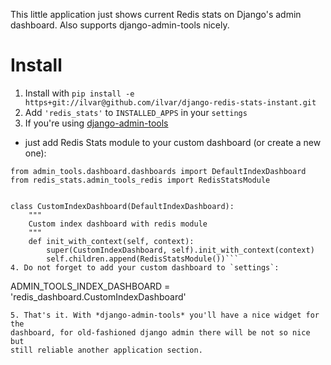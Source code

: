 This little application just shows current Redis stats on Django's admin
dashboard. Also supports django-admin-tools nicely.

Install
=======

1. Install with
`pip install -e https+git://ilvar@github.com/ilvar/django-redis-stats-instant.git`
2. Add `'redis_stats'` to `INSTALLED_APPS` in your `settings`
3. If you're using
[django-admin-tools](https://bitbucket.org/izi/django-admin-tools/wiki/Home)
- just add Redis Stats module to your custom dashboard (or create a new one):
```
from admin_tools.dashboard.dashboards import DefaultIndexDashboard
from redis_stats.admin_tools_redis import RedisStatsModule


class CustomIndexDashboard(DefaultIndexDashboard):
    """
    Custom index dashboard with redis module
    """
    def init_with_context(self, context):
        super(CustomIndexDashboard, self).init_with_context(context)
        self.children.append(RedisStatsModule())```
4. Do not forget to add your custom dashboard to `settings`:
```
ADMIN_TOOLS_INDEX_DASHBOARD = 'redis_dashboard.CustomIndexDashboard'
```
5. That's it. With *django-admin-tools* you'll have a nice widget for the
dashboard, for old-fashioned django admin there will be not so nice but
still reliable another application section.
